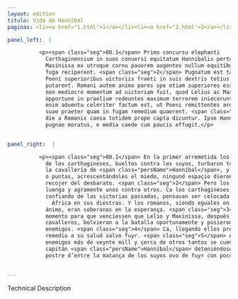 ```yaml
---
layout: edition
titulo: Vida de Hanníbal
paginas: <li><a href="1.html">1</a></li><li><a href="2.html">2</a></li><li><a href="3.html">3</a></li><li><a href="4.html">4</a></li><li><a href="5.html">5</a></li><li><a href="6.html">6</a></li><li><a href="7.html">7</a></li><li><a href="8.html">8</a></li><li><a href="9.html">9</a></li><li><a href="10.html">10</a></li><li><a href="11.html">11</a></li><li><a href="12.html">12</a></li><li><a href="13.html">13</a></li><li><a href="14.html">14</a></li><li><a href="15.html">15</a></li><li><a href="16.html">16</a></li><li><a href="17.html">17</a></li><li><a href="18.html">18</a></li><li><a href="19.html">19</a></li><li><a href="20.html">20</a></li><li><a href="21.html">21</a></li><li><a href="22.html">22</a></li><li><a href="23.html">23</a></li><li><a href="24.html">24</a></li><li><a href="25.html">25</a></li><li><a href="26.html">26</a></li><li><a href="27.html">27</a></li><li><a href="28.html">28</a></li><li><a href="29.html">29</a></li><li><a href="30.html">30</a></li><li><a href="31.html">31</a></li><li><a href="32.html">32</a></li><li><a href="33.html">33</a></li><li><a href="34.html">34</a></li><li><a href="35.html">35</a></li><li><a href="36.html">36</a></li><li><a href="37.html">37</a></li><li><a href="38.html">38</a></li><li><a href="39.html">39</a></li><li><a href="40.html">40</a></li><li><a href="41.html">41</a></li><li><a href="42.html">42</a></li><li><a href="43.html">43</a></li><li><a href="44.html">44</a></li><li><a href="45.html">45</a></li><li><a href="46.html">46</a></li><li><a href="47.html">47</a></li><li><a href="48.html">48</a></li><li><a href="49.html">49</a></li><li><a href="50.html">50</a></li><li><a href="51.html">51</a></li><li><a href="52.html">52</a></li><li><a href="53.html">53</a></li><li><a href="54.html">54</a></li><li><a href="55.html">55</a></li><li><a href="56.html">56</a></li><li><a href="57.html">57</a></li><li><a href="58.html">58</a></li><li><a href="59.html">59</a></li><li><a href="60.html">60</a></li><li><a href="61.html">61</a></li><li><a href="62.html">62</a></li><li><a href="63.html">63</a></li><li><a href="64.html">64</a></li><li><a href="65.html">65</a></li><li><a href="66.html">66</a></li><li><a href="67.html">67</a></li><li><a href="68.html">68</a></li><li><a href="69.html">69</a></li><li><a href="70.html">70</a></li><li><a href="71.html">71</a></li><li><a href="72.html">72</a></li><li><a href="73.html">73</a></li><li><a href="74.html">74</a></li><li><a href="75.html">75</a></li><li><a href="76.html">76</a></li><li><a href="77.html">77</a></li><li><a href="78.html">78</a></li><li><a href="79.html">79</a></li><li><a href="80.html">80</a></li><li><a href="81.html">81</a></li><li><a href="82.html">82</a></li><li><a href="83.html">83</a></li><li><a href="84.html">84</a></li><li><a href="85.html">85</a></li><li><a href="86.html">86</a></li><li><a href="87.html">87</a></li><li><a href="88.html">88</a></li><li><a href="89.html">89</a></li><li><a href="90.html">90</a></li><li><a href="91.html">91</a></li><li><a href="92.html">92</a></li><li><a href="93.html">93</a></li><li><a href="94.html">94</a></li><li><a href="95.html">95</a></li><li><a href="96.html">96</a></li>

panel_left:  |

          <p><span class="seg">80.1</span> Primo concursu elephanti
            Carthaginensium in suos conuersi equitatum Hannibalis perturbarunt, et Lelius ac
            Masinissa ex utroque cornu pauorem augentes nullum equitibus spatium dederunt, ut se ex
            fuga reciperent. <span class="seg">2</span> Pugnatum est tamen a pedestri acie diu atque acriter, cum
            Poeni superioribus uictoriis fraeti in suis dextris totius Aphricae salutem collocatam
            putarent. Romani autem animo pares spe etiam superiores essent. <span class="seg">3</span> Sed Romanis
            non mediocre momentum ad uictoriam fuit, quod Lelius ac Masinissa profligatis equitibus
            opportune in praelium redeuntes maximum terrorem iniecerunt hosti. <span class="seg">4</span> Eorum
            enim aduentu celeriter factum est, ut Poeni remittentes ardorem pugnae nullum saluti
            suae praeter quam in fugam remedium quaerent. <span class="seg">5</span> Supra .XX. milia hostium eo
            die a Romanis caesa totidem prope capta dicuntur. Ipse Hannibal dux ad ultimum euentum
            pugnae moratus, e media caede cum paucis effugit.</p>
        

panel_right:  |

          <p><span class="seg">80.1</span> En la primer arremetida los elephantes
            de los carthagineses, bueltos contra los suyos, turbaron toda
            la cavallería de <span class="persName">Hanníbal</span>, y Lelio y Maxinissa desde ambas las alas
            o puntas, acrescentándoles el miedo, ningund espaçio dieron a los cavalleros para se
            recojer del desbarato. <span class="seg">2</span> Pero los peones de cada una de las azes pelearon
            luenga y agramente unos contra otros. Ca los carthagineses,
            confiando de las victorias passadas, pensavan ser colocada la salud de toda
              África en sus diestras. Y los romanos, siendo eguales en el
            ánimo, eran soberanos en la esperança. <span class="seg">3</span> Mas a los romanos no fue pequeño
            momento para que venciessen que Lelio y Maxinissa, después de desbaratados los
            cavalleros, bolvieron a la batalla oportunamente y posieron muy grande espanto a los
            enemigos. <span class="seg">4</span> Ca, llegando ellos prestamente, se fizo que los carthagineses perdiessen el primer ardor de la pelea y no buscassen otro
            remedio a su salud salvo fuyr. <span class="seg">5</span> Aquel día mataron los romanos de los
            enemigos más de veynte mill y çerca de otros tantos se cuenta ser presos. Y el mesmo
            capitán <span class="persName">Hanníbal</span> deteniéndose fasta el fin de la batalla, ya a la
            postre d’entre la matança de los suyos ovo de fuyr con pocos.</p>
        

---
```


Technical Description 